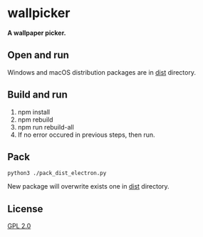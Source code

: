 # wallpicker

**A wallpaper picker.**

## Open and run
Windows and macOS distribution packages are in [dist](dist) directory.

## Build and run
1. npm install
2. npm rebuild
3. npm run rebuild-all
4. If no error occured in previous steps, then run.

## Pack
```
python3 ./pack_dist_electron.py
```
New package will overwrite exists one in [dist](dist) directory.

## License

[GPL 2.0](LICENSE)
